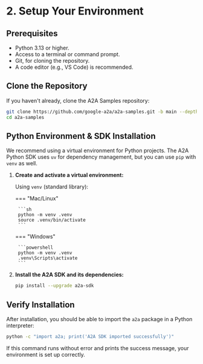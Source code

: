 # 2. Setup Your Environment

## Prerequisites

- Python 3.13 or higher.
- Access to a terminal or command prompt.
- Git, for cloning the repository.
- A code editor (e.g., VS Code) is recommended.

## Clone the Repository

If you haven't already, clone the A2A Samples repository:

```bash
git clone https://github.com/google-a2a/a2a-samples.git -b main --depth 1
cd a2a-samples
```

## Python Environment & SDK Installation

We recommend using a virtual environment for Python projects. The A2A Python SDK uses `uv` for dependency management, but you can use `pip` with `venv` as well.

1. **Create and activate a virtual environment:**

    Using `venv` (standard library):

    === "Mac/Linux"

        ```sh
        python -m venv .venv
        source .venv/bin/activate
        ```

    === "Windows"

        ```powershell
        python -m venv .venv
        .venv\Scripts\activate
        ```

2. **Install the A2A SDK and its dependencies:**

    ```bash
    pip install --upgrade a2a-sdk
    ```

## Verify Installation

After installation, you should be able to import the `a2a` package in a Python interpreter:

```bash
python -c "import a2a; print('A2A SDK imported successfully')"
```

If this command runs without error and prints the success message, your environment is set up correctly.
